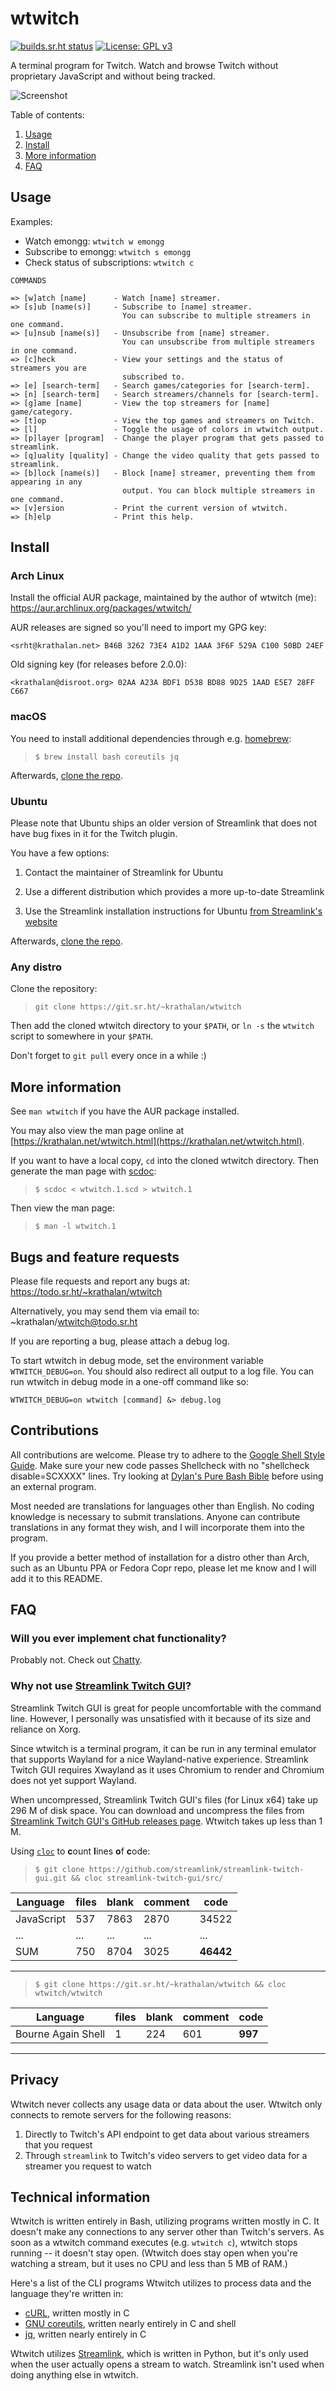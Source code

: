 # wtwitch

[![builds.sr.ht status](https://builds.sr.ht/~krathalan/wtwitch.svg)](https://builds.sr.ht/~krathalan/wtwitch?) [![License: GPL v3](https://img.shields.io/badge/License-GPLv3-blue.svg)](https://www.gnu.org/licenses/gpl-3.0)

A terminal program for Twitch. Watch and browse Twitch without proprietary JavaScript and without being tracked.

![Screenshot](screenshot.jpg)

Table of contents:

1. [Usage](#usage)
2. [Install](#install)
3. [More information](#more-information)
4. [FAQ](#faq)

## Usage

Examples:

- Watch emongg: `wtwitch w emongg`
- Subscribe to emongg: `wtwitch s emongg`
- Check status of subscriptions: `wtwitch c`

```
COMMANDS

=> [w]atch [name]      - Watch [name] streamer.
=> [s]ub [name(s)]     - Subscribe to [name] streamer.
                         You can subscribe to multiple streamers in one command.
=> [u]nsub [name(s)]   - Unsubscribe from [name] streamer.
                         You can unsubscribe from multiple streamers in one command.
=> [c]heck             - View your settings and the status of streamers you are
                         subscribed to.
=> [e] [search-term]   - Search games/categories for [search-term].
=> [n] [search-term]   - Search streamers/channels for [search-term].
=> [g]ame [name]       - View the top streamers for [name] game/category.
=> [t]op               - View the top games and streamers on Twitch.
=> [l]                 - Toggle the usage of colors in wtwitch output.
=> [p]layer [program]  - Change the player program that gets passed to streamlink.
=> [q]uality [quality] - Change the video quality that gets passed to streamlink.
=> [b]lock [name(s)]   - Block [name] streamer, preventing them from appearing in any
                         output. You can block multiple streamers in one command.
=> [v]ersion           - Print the current version of wtwitch.
=> [h]elp              - Print this help.
```

## Install
### Arch Linux
Install the official AUR package, maintained by the author of wtwitch (me): https://aur.archlinux.org/packages/wtwitch/

AUR releases are signed so you'll need to import my GPG key:

`<srht@krathalan.net> B46B 3262 73E4 A1D2 1AAA 3F6F 529A C100 50BD 24EF`

Old signing key (for releases before 2.0.0):

`<krathalan@disroot.org> 02AA A23A BDF1 D538 BD88 9D25 1AAD E5E7 28FF C667`

### macOS
You need to install additional dependencies through e.g. [homebrew](https://brew.sh/):

> `$ brew install bash coreutils jq`

Afterwards, [clone the repo](#any-distro).

### Ubuntu
Please note that Ubuntu ships an older version of Streamlink that does not have bug fixes in it for the Twitch plugin.

You have a few options:

1. Contact the maintainer of Streamlink for Ubuntu

2. Use a different distribution which provides a more up-to-date Streamlink

3. Use the Streamlink installation instructions for Ubuntu [from Streamlink's website](https://streamlink.github.io/install.html#linux-and-bsd)

Afterwards, [clone the repo](#any-distro).

### Any distro
Clone the repository:

> `git clone https://git.sr.ht/~krathalan/wtwitch`

Then add the cloned wtwitch directory to your `$PATH`, or `ln -s` the `wtwitch` script to somewhere in your `$PATH`.

Don't forget to `git pull` every once in a while :)

## More information
See `man wtwitch` if you have the AUR package installed.

You may also view the man page online at [https://krathalan.net/wtwitch.html](https://krathalan.net/wtwitch.html).

If you want to have a local copy, `cd` into the cloned wtwitch directory. Then generate the man page with [scdoc](https://git.sr.ht/~sircmpwn/scdoc/):

> `$ scdoc < wtwitch.1.scd > wtwitch.1`

Then view the man page:

> `$ man -l wtwitch.1`

## Bugs and feature requests
Please file requests and report any bugs at: https://todo.sr.ht/~krathalan/wtwitch

Alternatively, you may send them via email to: ~krathalan/wtwitch@todo.sr.ht

If you are reporting a bug, please attach a debug log.

To start wtwitch in debug mode, set the environment variable `WTWITCH_DEBUG=on`. You should also redirect all output to a log file. You can run wtwitch in debug mode in a one-off command like so:

`WTWITCH_DEBUG=on wtwitch [command] &> debug.log`

## Contributions
All contributions are welcome. Please try to adhere to the [Google Shell Style Guide](https://google.github.io/styleguide/shell.xml). Make sure your new code passes Shellcheck with no "shellcheck disable=SCXXXX" lines. Try looking at [Dylan's Pure Bash Bible](https://github.com/dylanaraps/pure-bash-bible) before using an external program.

Most needed are translations for languages other than English. No coding knowledge is necessary to submit translations. Anyone can contribute translations in any format they wish, and I will incorporate them into the program.

If you provide a better method of installation for a distro other than Arch, such as an Ubuntu PPA or Fedora Copr repo, please let me know and I will add it to this README.

## FAQ
### Will you ever implement chat functionality?
Probably not. Check out [Chatty](https://chatty.github.io/).

### Why not use [Streamlink Twitch GUI](https://github.com/streamlink/streamlink-twitch-gui)?
Streamlink Twitch GUI is great for people uncomfortable with the command line. However, I personally was unsatisfied with it because of its size and reliance on Xorg.

Since wtwitch is a terminal program, it can be run in any terminal emulator that supports Wayland for a nice Wayland-native experience. Streamlink Twitch GUI requires Xwayland as it uses Chromium to render and Chromium does not yet support Wayland.

When uncompressed, Streamlink Twitch GUI's files (for Linux x64) take up 296 M of disk space. You can download and uncompress the files from [Streamlink Twitch GUI's GitHub releases page](https://github.com/streamlink/streamlink-twitch-gui/releases). Wtwitch takes up less than 1 M.

Using [`cloc`](https://github.com/AlDanial/cloc) to **c**ount **l**ines **o**f **c**ode:

> `$ git clone https://github.com/streamlink/streamlink-twitch-gui.git && cloc streamlink-twitch-gui/src/`

| Language | files | blank | comment | code |
| -------- | ----- | ----- | ------- | ---- |
| JavaScript | 537 | 7863 | 2870 | 34522 |
| ... | ... | ... | ... | ... |
| SUM | 750 | 8704 | 3025 | **46442** |

---

> `$ git clone https://git.sr.ht/~krathalan/wtwitch && cloc wtwitch/wtwitch`

| Language | files | blank | comment | code |
| -------- | ----- | ----- | ------- | ---- |
| Bourne Again Shell | 1 | 224 | 601 | **997** |

---

## Privacy
Wtwitch never collects any usage data or data about the user. Wtwitch only connects to remote servers for the following reasons:

1. Directly to Twitch's API endpoint to get data about various streamers that you request
2. Through `streamlink` to Twitch's video servers to get video data for a streamer you request to watch

## Technical information
Wtwitch is written entirely in Bash, utilizing programs written mostly in C. It doesn't make any connections to any server other than Twitch's servers. As soon as a wtwitch command executes (e.g. `wtwitch c`), wtwitch stops running -- it doesn't stay open. (Wtwitch does stay open when you're watching a stream, but it uses no CPU and less than 5 MB of RAM.)

Here's a list of the CLI programs Wtwitch utilizes to process data and the language they're written in:

- [cURL](https://github.com/curl/curl), written mostly in C
- [GNU coreutils](https://github.com/coreutils/coreutils), written nearly entirely in C and shell
- [jq](https://github.com/stedolan/jq), written nearly entirely in C

Wtwitch utilizes [Streamlink](https://github.com/streamlink/streamlink), which is written in Python, but it's only used when the user actually opens a stream to watch. Streamlink isn't used when doing anything else in wtwitch.
